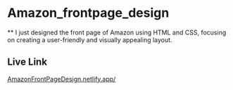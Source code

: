 # Amazon_frontpage_design

** I just designed the front page of Amazon using HTML and CSS, focusing on creating a user-friendly and visually appealing layout. 
## Live Link
[AmazonFrontPageDesign.netlify.app/](https://amazonfrontpagedesign.netlify.app/)
